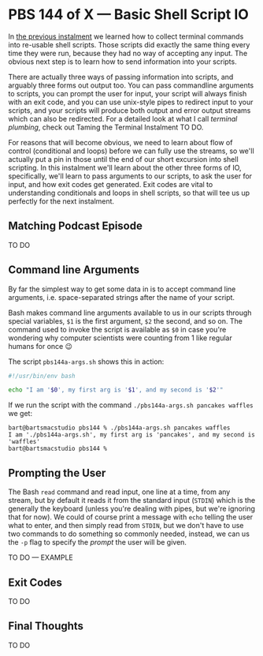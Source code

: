# PBS 144 of X — Basic Shell Script IO

In [the previous instalment](./pbs143) we learned how to collect terminal commands into re-usable shell scripts. Those scripts did exactly the same thing every time they were run, because they had no way of accepting any input. The obvious next step is to learn how to send information into your scripts.

There are actually three ways of passing information into scripts, and arguably three forms out output too. You can pass commandline arguments to scripts, you can prompt the user for input, your script will always finish with an exit code, and you can use unix-style pipes to redirect input to your scripts, and your scripts will produce both output and error output streams which can also be redirected. For a detailed look at what I call *terminal plumbing*, check out Taming the Terminal Instalment TO DO.

For reasons that will become obvious, we need to learn about flow of control (conditional and loops) before we can fully use the streams, so we'll actually put a pin in those until the end of our short excursion into shell scripting. In this instalment we'll learn about the other three forms of IO, specifically, we'll learn to pass arguments to our scripts, to ask the user for input, and how exit codes get generated. Exit codes are vital to understanding conditionals and loops in shell scripts, so that will tee us up perfectly for the next instalment.

## Matching Podcast Episode

TO DO

## Command line Arguments

By far the simplest way to get some data in is to accept command line arguments, i.e. space-separated strings after the name of your script.

Bash makes command line arguments available to us in our scripts through special variables, `$1` is the first argument, `$2` the second, and so on. The command used to invoke the script is available as `$0` in case you're wondering why computer scientists were counting from 1 like regular humans for once 😉

The script `pbs144a-args.sh` shows this in action:

```bash
#!/usr/bin/env bash

echo "I am '$0', my first arg is '$1', and my second is '$2'"
```

If we run the script with the command `./pbs144a-args.sh pancakes waffles` we get:

```
bart@bartsmacstudio pbs144 % ./pbs144a-args.sh pancakes waffles
I am './pbs144a-args.sh', my first arg is 'pancakes', and my second is 'waffles'
bart@bartsmacstudio pbs144 %
```

## Prompting the User

The Bash `read` command and read input, one line at a time, from any stream, but by default it reads it from the standard input (`STDIN`) which is the generally the keyboard (unless you're dealing with pipes, but we're ignoring that for now). We could of course print a message with `echo` telling the user what to enter, and then simply read from `STDIN`, but we don't have to use two commands to do something so commonly needed, instead, we can us the `-p` flag to specify the *prompt* the user will be given.

TO DO — EXAMPLE

## Exit Codes

TO DO

## Final Thoughts

TO DO
